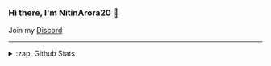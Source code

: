 ### Hi there, I'm NitinArora20 👋

Join my [Discord](https://discord.gg/XZeZS4q35h)

---


<details>
  <summary>:zap: Github Stats</summary>

![Stats](https://github-readme-stats.vercel.app/api?username=NitinArora2&&show_icons=true&title_color=ffd700&icon_color=bb2acf&text_color=FFFFFF&bg_color=151515)
